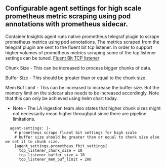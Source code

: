 ## Configurable agent settings for high scale prometheus metric scraping using pod annotations with prometheus sidecar.

Container Insights agent runs native prometheus telegraf plugin to scrape prometheus metrics using pod annotations.
The metrics scraped from the telegraf plugin are sent to the fluent bit tcp listener.
In order to support higher volumes of prometheus metrics scraping some of the tcp listener settings can be tuned.
[Fluent Bit TCP listener](https://docs.fluentbit.io/manual/pipeline/inputs/tcp)

Chunk Size - This can be increased to process bigger chunks of data.

Buffer Size - This should be greater than or equal to the chunk size.

Mem Buf Limit - This can be increased to increase the buffer size. But the memory limit on the sidecar also needs to be increased accordingly.
Note that this can only be achieved using helm chart today.


* Note - The LA ingestion team also states that higher chunk sizes might not necessarily mean higher throughput since there are pipeline limitations.

```
  agent-settings: |-
    # prometheus scrape fluent bit settings for high scale
    # buffer size should be greater than or equal to chunk size else we set it to chunk size. 
    [agent_settings.prometheus_fbit_settings]
      tcp_listener_chunk_size = 10
      tcp_listener_buffer_size = 10
      tcp_listener_mem_buf_limit = 200
```
